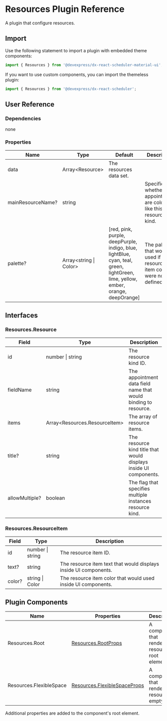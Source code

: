 # Resources Plugin Reference

A plugin that configure resources.

## Import

Use the following statement to import a plugin with embedded theme components:

```js
import { Resources } from '@devexpress/dx-react-scheduler-material-ui';
```

If you want to use custom components, you can import the themeless plugin:

```js
import { Resources } from '@devexpress/dx-react-scheduler';
```

## User Reference

### Dependencies

none

### Properties

Name | Type | Default | Description
-----|------|---------|------------
data | Array&lt;Resource&gt; | The resources data set.
mainResourceName? | string | | Specifies whether appointments are colored like this resource kind.
palette? | Array&lt;string &#124; Color&gt; | [red, pink, purple, deepPurple, indigo, blue, lightBlue, cyan, teal, green, lightGreen, lime, yellow, ember, orange, deepOrange] | The palette that would be used if resource item colors were not defined.

## Interfaces

### Resources.Resource

Field | Type | Description
------|------|------------
id | number &#124; string | The resource kind ID.
fieldName | string | The appointment data field name that would binding to resource.
items | Array&lt;Resources.ResourceItem&gt; | The array of resource items.
title? | string | The resource kind title that would displays inside UI components.
allowMultiple? | boolean | The flag that specifies multiple instances resource kind.

### Resources.ResourceItem

Field | Type | Description
------|------|------------
id | number &#124; string | The resource item ID.
text? | string | The resource item text that would displays inside UI components.
color? | string &#124; Color | The resource item color that would used inside UI components.

## Plugin Components

Name | Properties | Description
-----|------------|------------
Resources.Root | [Resources.RootProps](#resourcesrootprops) | A component that renders the resources's root element.
Resources.FlexibleSpace | [Resources.FlexibleSpaceProps](#resourcesflexiblespaceprops) | A component that renders the resources's empty area.

Additional properties are added to the component's root element.
